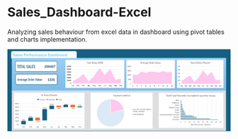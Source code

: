 # Sales_Dashboard-Excel

Analyzing sales behaviour from excel data in dashboard using pivot tables and charts implementation.

![alt text](./dashboard.PNG)

